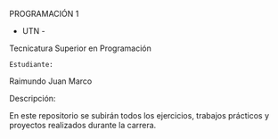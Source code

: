 PROGRAMACIÓN 1

- UTN -

Tecnicatura Superior en Programación


    Estudiante:
 Raimundo Juan Marco

 Descripción: 

 En este repositorio se subirán todos los ejercicios, trabajos prácticos y proyectos realizados durante la carrera.

  
